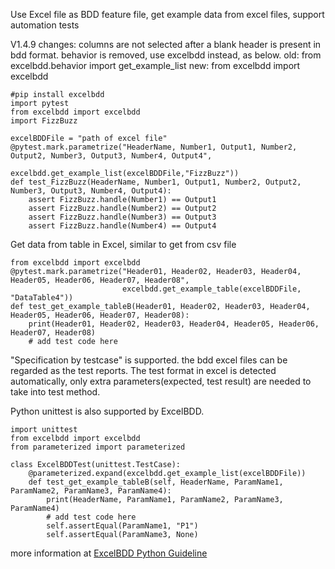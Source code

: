 Use Excel file as BDD feature file, get example data from excel files, support automation tests

V1.4.9 changes:
 columns are not selected after a blank header is present in bdd format.
 behavior is removed, use excelbdd instead, as below.
  old: from excelbdd.behavior import get_example_list
  new: from excelbdd import excelbdd
```
#pip install excelbdd
import pytest
from excelbdd import excelbdd
import FizzBuzz

excelBDDFile = "path of excel file" 
@pytest.mark.parametrize("HeaderName, Number1, Output1, Number2, Output2, Number3, Output3, Number4, Output4",
                        excelbdd.get_example_list(excelBDDFile,"FizzBuzz"))
def test_FizzBuzz(HeaderName, Number1, Output1, Number2, Output2, Number3, Output3, Number4, Output4):
    assert FizzBuzz.handle(Number1) == Output1
    assert FizzBuzz.handle(Number2) == Output2
    assert FizzBuzz.handle(Number3) == Output3
    assert FizzBuzz.handle(Number4) == Output4
```    

Get data from table in Excel, similar to get from csv file

```
from excelbdd import excelbdd
@pytest.mark.parametrize("Header01, Header02, Header03, Header04, Header05, Header06, Header07, Header08",
                         excelbdd.get_example_table(excelBDDFile, "DataTable4"))
def test_get_example_tableB(Header01, Header02, Header03, Header04, Header05, Header06, Header07, Header08):
    print(Header01, Header02, Header03, Header04, Header05, Header06, Header07, Header08)
    # add test code here
```

"Specification by testcase" is supported. the bdd excel files can be regarded as the test reports. 
The test format in excel is detected automatically, only extra parameters(expected, test result) are needed to take into test method.

Python unittest is also supported by ExcelBDD.
```
import unittest
from excelbdd import excelbdd
from parameterized import parameterized

class ExcelBDDTest(unittest.TestCase):
    @parameterized.expand(excelbdd.get_example_list(excelBDDFile))
    def test_get_example_tableB(self, HeaderName, ParamName1, ParamName2, ParamName3, ParamName4):
        print(HeaderName, ParamName1, ParamName2, ParamName3, ParamName4)
        # add test code here
        self.assertEqual(ParamName1, "P1")
        self.assertEqual(ParamName3, None)

```

 
more information at [ExcelBDD Python Guideline](https://dev.azure.com/simplopen/ExcelBDD/_wiki/wikis/ExcelBDD.wiki/80/ExcelBDD-Python-Guideline)